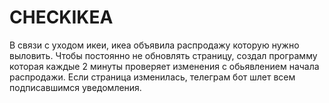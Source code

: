 # CHECKIKEA

В связи с уходом икеи, икеа объявила распродажу которую нужно выловить. Чтобы постоянно не обновлять страницу, создал программу которая каждые 2 минуты проверяет изменения с обьявлением начала распродажи. Если страница изменилась, телеграм бот шлет всем подписавшимся уведомления.
